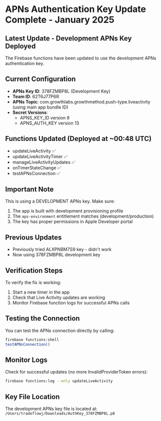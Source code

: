 # APNs Authentication Key Update Complete - January 2025

## Latest Update - Development APNs Key Deployed
The Firebase functions have been updated to use the development APNs authentication key.

## Current Configuration
- **APNs Key ID**: 378FZMBP8L (Development Key)
- **Team ID**: 62T6J77P6R
- **APNs Topic**: com.growthlabs.growthmethod.push-type.liveactivity (using main app bundle ID)
- **Secret Versions**: 
  - APNS_KEY_ID version 8
  - APNS_AUTH_KEY version 13

## Functions Updated (Deployed at ~00:48 UTC)
- updateLiveActivity ✅
- updateLiveActivityTimer ✅
- manageLiveActivityUpdates ✅
- onTimerStateChange ✅
- testAPNsConnection ✅

## Important Note
This is using a DEVELOPMENT APNs key. Make sure:
1. The app is built with development provisioning profile
2. The `aps-environment` entitlement matches (development/production)
3. The key has proper permissions in Apple Developer portal

## Previous Updates
- Previously tried ALXPNBM7S9 key - didn't work
- Now using 378FZMBP8L development key

## Verification Steps
To verify the fix is working:

1. Start a new timer in the app
2. Check that Live Activity updates are working
3. Monitor Firebase function logs for successful APNs calls

## Testing the Connection
You can test the APNs connection directly by calling:
```bash
firebase functions:shell
testAPNsConnection()
```

## Monitor Logs
Check for successful updates (no more InvalidProviderToken errors):
```bash
firebase functions:log --only updateLiveActivity
```

## Key File Location
The development APNs key file is located at: `/Users/tradeflowj/Downloads/AuthKey_378FZMBP8L.p8`
